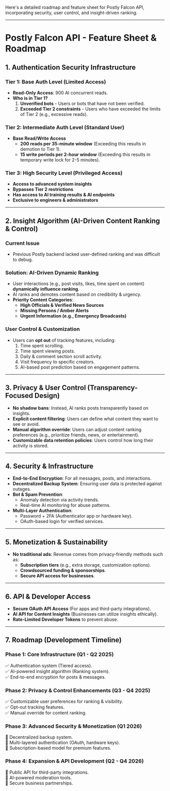 Here's a detailed roadmap and feature sheet for Postly Falcon API, incorporating security, user control, and insight-driven ranking.  

---

# **Postly Falcon API - Feature Sheet & Roadmap**  

## **1. Authentication Security Infrastructure**  

### **Tier 1: Base Auth Level (Limited Access)**
- **Read-Only Access**: 900 AI concurrent reads.
- **Who is in Tier 1?**  
  1. **Unverified bots** - Users or bots that have not been verified.  
  2. **Exceeded Tier 2 constraints** - Users who have exceeded the limits of Tier 2 (e.g., excessive reads).  

### **Tier 2: Intermediate Auth Level (Standard User)**
- **Base Read/Write Access**  
  - **200 reads per 35-minute window** (Exceeding this results in demotion to Tier 1).  
  - **15 write periods per 2-hour window** (Exceeding this results in temporary write lock for 2-5 minutes).  

### **Tier 3: High Security Level (Privileged Access)**
- **Access to advanced system insights**  
- **Bypasses Tier 2 restrictions**  
- **Has access to AI training results & AI endpoints**  
- **Exclusive to engineers & administrators**  

---

## **2. Insight Algorithm (AI-Driven Content Ranking & Control)**  

### **Current Issue**
- Previous Postly backend lacked user-defined ranking and was difficult to debug.  

### **Solution: AI-Driven Dynamic Ranking**
- User interactions (e.g., post visits, likes, time spent on content) **dynamically influence ranking**.  
- AI ranks and demotes content based on credibility & urgency.  
- **Priority Content Categories**:  
  - **High Officials & Verified News Sources**  
  - **Missing Persons / Amber Alerts**  
  - **Urgent Information (e.g., Emergency Broadcasts)**  

### **User Control & Customization**
- Users can **opt out** of tracking features, including:  
  1. Time spent scrolling.  
  2. Time spent viewing posts.  
  3. Daily & comment section scroll activity.  
  4. Visit frequency to specific creators.  
  5. AI-based post prediction based on engagement patterns.  

---

## **3. Privacy & User Control (Transparency-Focused Design)**  
- **No shadow bans**: Instead, AI ranks posts transparently based on insights.  
- **Explicit content filtering**: Users can define what content they want to see or avoid.  
- **Manual algorithm override**: Users can adjust content ranking preferences (e.g., prioritize friends, news, or entertainment).  
- **Customizable data retention policies**: Users control how long their activity is stored.  

---

## **4. Security & Infrastructure**  
- **End-to-End Encryption**: For all messages, posts, and interactions.  
- **Decentralized Backup System**: Ensuring user data is protected against outages.  
- **Bot & Spam Prevention**:  
  - Anomaly detection via activity trends.  
  - Real-time AI monitoring for abuse patterns.  
- **Multi-Layer Authentication**:  
  - Password + 2FA (Authenticator app or hardware key).  
  - OAuth-based login for verified services.  

---

## **5. Monetization & Sustainability**  
- **No traditional ads**: Revenue comes from privacy-friendly methods such as:  
  - **Subscription tiers** (e.g., extra storage, customization options).  
  - **Crowdsourced funding & sponsorships**.  
  - **Secure API access for businesses**.  

---

## **6. API & Developer Access**  
- **Secure OAuth API Access** (For apps and third-party integrations).  
- **AI API for Content Insights** (Businesses can utilize insights ethically).  
- **Rate-Limited Developer Tokens** to prevent abuse.  

---

## **7. Roadmap (Development Timeline)**  

### **Phase 1: Core Infrastructure (Q1 - Q2 2025)**
✅ Authentication system (Tiered access).  
✅ AI-powered insight algorithm (Ranking system).  
✅ End-to-end encryption for posts & messages.  

### **Phase 2: Privacy & Control Enhancements (Q3 - Q4 2025)**
✅ Customizable user preferences for ranking & visibility.  
✅ Opt-out tracking features.  
✅ Manual override for content ranking.  

### **Phase 3: Advanced Security & Monetization (Q1 2026)**
🔄 Decentralized backup system.  
🔄 Multi-layered authentication (OAuth, hardware keys).  
🔄 Subscription-based model for premium features.  

### **Phase 4: Expansion & API Development (Q2 - Q4 2026)**
🔄 Public API for third-party integrations.  
🔄 AI-powered moderation tools.  
🔄 Secure business partnerships.  

 
